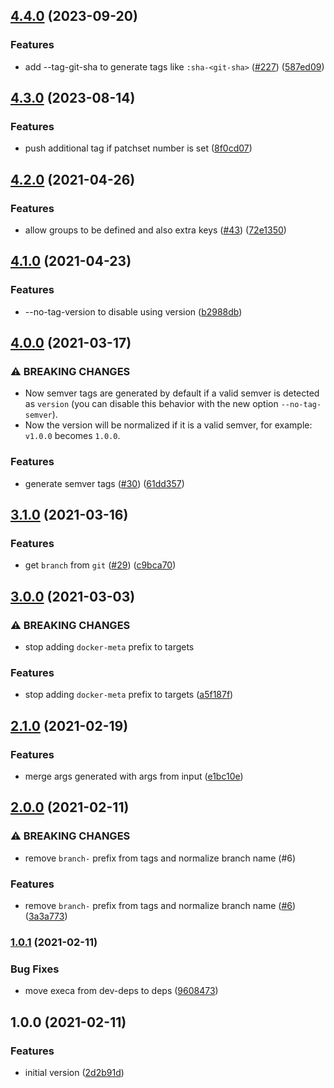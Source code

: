 ## [4.4.0](https://github.com/felipecrs/docker-meta/compare/v4.3.0...v4.4.0) (2023-09-20)


### Features

* add --tag-git-sha to generate tags like `:sha-<git-sha>` ([#227](https://github.com/felipecrs/docker-meta/issues/227)) ([587ed09](https://github.com/felipecrs/docker-meta/commit/587ed0998a081f21a336971ba9988ab5e89516d0))

## [4.3.0](https://github.com/felipecrs/docker-meta/compare/v4.2.0...v4.3.0) (2023-08-14)


### Features

* push additional tag if patchset number is set ([8f0cd07](https://github.com/felipecrs/docker-meta/commit/8f0cd072ee7c0cb6746d486e3d9f02857ae0c6bd))

## [4.2.0](https://github.com/felipecrs/docker-meta/compare/v4.1.0...v4.2.0) (2021-04-26)


### Features

* allow groups to be defined and also extra keys ([#43](https://github.com/felipecrs/docker-meta/issues/43)) ([72e1350](https://github.com/felipecrs/docker-meta/commit/72e13507bc5b4ca57344e4ce55e56e295260337b))

## [4.1.0](https://github.com/felipecrs/docker-meta/compare/v4.0.0...v4.1.0) (2021-04-23)


### Features

* --no-tag-version to disable using version ([b2988db](https://github.com/felipecrs/docker-meta/commit/b2988dbe0e82bbdf3c42c356f89c431fb485a718))

## [4.0.0](https://github.com/felipecrs/docker-meta/compare/v3.1.0...v4.0.0) (2021-03-17)


### ⚠ BREAKING CHANGES

* Now semver tags are generated by default if a valid
semver is detected as `version` (you can disable this behavior with the
new option `--no-tag-semver`).
* Now the version will be normalized if it is a valid
semver, for example: `v1.0.0` becomes `1.0.0`.

### Features

* generate semver tags ([#30](https://github.com/felipecrs/docker-meta/issues/30)) ([61dd357](https://github.com/felipecrs/docker-meta/commit/61dd35757adb7a59743d65fdf95dd4db9de0d252))

## [3.1.0](https://github.com/felipecrs/docker-meta/compare/v3.0.0...v3.1.0) (2021-03-16)


### Features

* get `branch` from `git` ([#29](https://github.com/felipecrs/docker-meta/issues/29)) ([c9bca70](https://github.com/felipecrs/docker-meta/commit/c9bca70a859fff8141fb190938be273cd4a01f9e))

## [3.0.0](https://github.com/felipecrs/docker-meta/compare/v2.1.0...v3.0.0) (2021-03-03)


### ⚠ BREAKING CHANGES

* stop adding `docker-meta` prefix to targets

### Features

* stop adding `docker-meta` prefix to targets ([a5f187f](https://github.com/felipecrs/docker-meta/commit/a5f187f2e490762d9256f4b889d8152bd1b0cf1a))

## [2.1.0](https://github.com/felipecrs/docker-meta/compare/v2.0.0...v2.1.0) (2021-02-19)


### Features

* merge args generated with args from input ([e1bc10e](https://github.com/felipecrs/docker-meta/commit/e1bc10e7e223ab3ed9be911f6dd46e43520f507a))

## [2.0.0](https://github.com/felipecrs/docker-meta/compare/v1.0.1...v2.0.0) (2021-02-11)


### ⚠ BREAKING CHANGES

* remove `branch-` prefix from tags and normalize branch name (#6)

### Features

* remove `branch-` prefix from tags and normalize branch name ([#6](https://github.com/felipecrs/docker-meta/issues/6)) ([3a3a773](https://github.com/felipecrs/docker-meta/commit/3a3a77338ebc2ef44e026ec5334b997c3d1dfbb1))

### [1.0.1](https://github.com/felipecrs/docker-meta/compare/v1.0.0...v1.0.1) (2021-02-11)


### Bug Fixes

* move execa from dev-deps to deps ([9608473](https://github.com/felipecrs/docker-meta/commit/9608473ae52f1e06f9cab9253f725c174e78cc0b))

## 1.0.0 (2021-02-11)


### Features

* initial version ([2d2b91d](https://github.com/felipecrs/docker-meta/commit/2d2b91d59a302cf9cf530991bf5e2a69f4f7df46))
